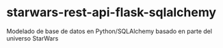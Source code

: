 # starwars-rest-api-flask-sqlalchemy
Modelado de base de datos en Python/SQLAlchemy basado en parte del universo StarWars


